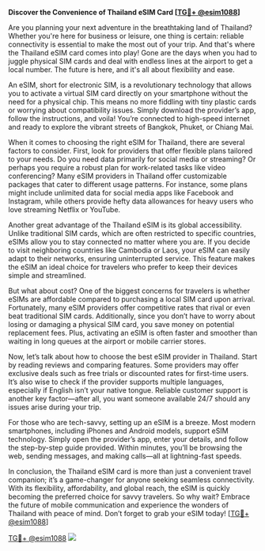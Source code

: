 **Discover the Convenience of Thailand eSIM Card [[TG💪+ @esim1088](https://t.me/s/esim1088)]**

Are you planning your next adventure in the breathtaking land of Thailand? Whether you're here for business or leisure, one thing is certain: reliable connectivity is essential to make the most out of your trip. And that's where the Thailand eSIM card comes into play! Gone are the days when you had to juggle physical SIM cards and deal with endless lines at the airport to get a local number. The future is here, and it's all about flexibility and ease.

An eSIM, short for electronic SIM, is a revolutionary technology that allows you to activate a virtual SIM card directly on your smartphone without the need for a physical chip. This means no more fiddling with tiny plastic cards or worrying about compatibility issues. Simply download the provider’s app, follow the instructions, and voila! You’re connected to high-speed internet and ready to explore the vibrant streets of Bangkok, Phuket, or Chiang Mai.

When it comes to choosing the right eSIM for Thailand, there are several factors to consider. First, look for providers that offer flexible plans tailored to your needs. Do you need data primarily for social media or streaming? Or perhaps you require a robust plan for work-related tasks like video conferencing? Many eSIM providers in Thailand offer customizable packages that cater to different usage patterns. For instance, some plans might include unlimited data for social media apps like Facebook and Instagram, while others provide hefty data allowances for heavy users who love streaming Netflix or YouTube.

Another great advantage of the Thailand eSIM is its global accessibility. Unlike traditional SIM cards, which are often restricted to specific countries, eSIMs allow you to stay connected no matter where you are. If you decide to visit neighboring countries like Cambodia or Laos, your eSIM can easily adapt to their networks, ensuring uninterrupted service. This feature makes the eSIM an ideal choice for travelers who prefer to keep their devices simple and streamlined.

But what about cost? One of the biggest concerns for travelers is whether eSIMs are affordable compared to purchasing a local SIM card upon arrival. Fortunately, many eSIM providers offer competitive rates that rival or even beat traditional SIM cards. Additionally, since you don’t have to worry about losing or damaging a physical SIM card, you save money on potential replacement fees. Plus, activating an eSIM is often faster and smoother than waiting in long queues at the airport or mobile carrier stores.

Now, let’s talk about how to choose the best eSIM provider in Thailand. Start by reading reviews and comparing features. Some providers may offer exclusive deals such as free trials or discounted rates for first-time users. It’s also wise to check if the provider supports multiple languages, especially if English isn’t your native tongue. Reliable customer support is another key factor—after all, you want someone available 24/7 should any issues arise during your trip.

For those who are tech-savvy, setting up an eSIM is a breeze. Most modern smartphones, including iPhones and Android models, support eSIM technology. Simply open the provider’s app, enter your details, and follow the step-by-step guide provided. Within minutes, you’ll be browsing the web, sending messages, and making calls—all at lightning-fast speeds.

In conclusion, the Thailand eSIM card is more than just a convenient travel companion; it’s a game-changer for anyone seeking seamless connectivity. With its flexibility, affordability, and global reach, the eSIM is quickly becoming the preferred choice for savvy travelers. So why wait? Embrace the future of mobile communication and experience the wonders of Thailand with peace of mind. Don’t forget to grab your eSIM today! [[TG💪+ @esim1088](https://t.me/s/esim1088)]

[TG💪+ @esim1088](https://t.me/s/esim1088) ![](https://i.postimg.cc/Y0z9fWf4/image.png)